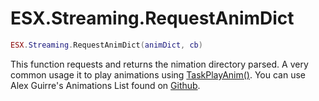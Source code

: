 # ESX.Streaming.RequestAnimDict

```lua
ESX.Streaming.RequestAnimDict(animDict, cb)
```

This function requests and returns the nimation directory parsed. A very common usage it to play animations using [TaskPlayAnim()](https://runtime.fivem.net/doc/reference.html#_0xEA47FE3719165B94). You can use Alex Guirre's Animations List found on [Github](https://alexguirre.github.io/animations-list).
